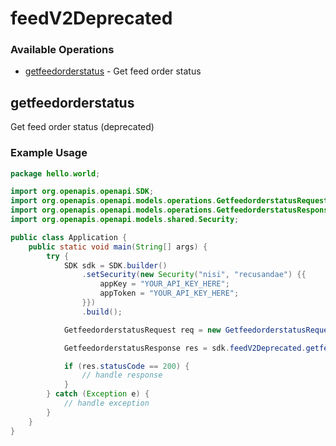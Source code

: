 # feedV2Deprecated

### Available Operations

* [getfeedorderstatus](#getfeedorderstatus) - Get feed order status

## getfeedorderstatus

Get feed order status (deprecated)

### Example Usage

```java
package hello.world;

import org.openapis.openapi.SDK;
import org.openapis.openapi.models.operations.GetfeedorderstatusRequest;
import org.openapis.openapi.models.operations.GetfeedorderstatusResponse;
import org.openapis.openapi.models.shared.Security;

public class Application {
    public static void main(String[] args) {
        try {
            SDK sdk = SDK.builder()
                .setSecurity(new Security("nisi", "recusandae") {{
                    appKey = "YOUR_API_KEY_HERE";
                    appToken = "YOUR_API_KEY_HERE";
                }})
                .build();

            GetfeedorderstatusRequest req = new GetfeedorderstatusRequest("temporibus", "ab", "quis");            

            GetfeedorderstatusResponse res = sdk.feedV2Deprecated.getfeedorderstatus(req);

            if (res.statusCode == 200) {
                // handle response
            }
        } catch (Exception e) {
            // handle exception
        }
    }
}
```
